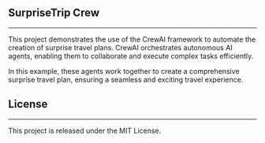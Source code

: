 ## SurpriseTrip Crew
___

This project demonstrates the use of the CrewAI framework to automate the creation of surprise travel plans. 
CrewAI orchestrates autonomous AI agents, enabling them to collaborate and execute complex tasks efficiently.

In this example, these agents work together to create a comprehensive surprise travel plan, ensuring a 
seamless and exciting travel experience.

## License
___
This project is released under the MIT License.